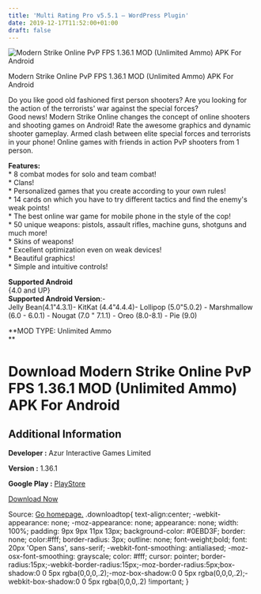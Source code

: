 ```yaml
---
title: 'Multi Rating Pro v5.5.1 – WordPress Plugin'
date: 2019-12-17T11:52:00+01:00
draft: false
---
```


![Modern Strike Online PvP FPS 1.36.1 MOD (Unlimited Ammo) APK For Android](https://i0.wp.com/apkhome.net/wp-content/uploads/2019/12/Modern-Strike-Online-PvP-FPS-1.36.1-MOD-Unlimited-Ammo.png "Modern Strike Online PvP FPS 1.36.1 MOD (Unlimited Ammo) APK For Android")

  

Modern Strike Online PvP FPS 1.36.1 MOD (Unlimited Ammo) APK For Android

Do you like good old fashioned first person shooters? Are you looking for the action of the terrorists' war against the special forces?  
Good news! Modern Strike Online changes the concept of online shooters and shooting games on Android! Rate the awesome graphics and dynamic shooter gameplay. Armed clash between elite special forces and terrorists in your phone! Online games with friends in action PvP shooters from 1 person.

**Features:**  
\* 8 combat modes for solo and team combat!  
\* Clans!  
\* Personalized games that you create according to your own rules!  
\* 14 cards on which you have to try different tactics and find the enemy's weak points!  
\* The best online war game for mobile phone in the style of the cop!  
\* 50 unique weapons: pistols, assault rifles, machine guns, shotguns and much more!  
\* Skins of weapons!  
\* Excellent optimization even on weak devices!  
\* Beautiful graphics!  
\* Simple and intuitive controls!

**Supported Android**  
{4.0 and UP}  
**Supported Android Version**:-  
Jelly Bean(4.1"4.3.1)- KitKat (4.4"4.4.4)- Lollipop (5.0"5.0.2) - Marshmallow (6.0 - 6.0.1) - Nougat (7.0 " 7.1.1) - Oreo (8.0-8.1) - Pie (9.0)

**MOD TYPE: Unlimited Ammo  
**

Download Modern Strike Online PvP FPS 1.36.1 MOD (Unlimited Ammo) APK For Android
=================================================================================

Additional Information
----------------------

**Developer :** Azur Interactive Games Limited

**Version :** 1.36.1

**Google Play :** [PlayStore](https://play.google.com/store/apps/details?id=com.gamedevltd.modernstrike&ah=TInVGmvxgntEvKfPP-Jw8SzVLR4&hl=ru)

  

[Download Now](https://store4app.co/post/modern-strike-online-pvp-fps-1-36-1-mod-unlimited-ammo-apk-for-android_1576572546)

  
Source: [Go homepage.](https://store4app.co/post/modern-strike-online-pvp-fps-1-36-1-mod-unlimited-ammo-apk-for-android_1576572546) .downloadtop{ text-align:center; -webkit-appearance: none; -moz-appearance: none; appearance: none; width: 100%; padding: 9px 9px 11px 13px; background-color: #0EBD3F; border: none; color:#fff; border-radius: 3px; outline: none; font-weight;bold; font: 20px 'Open Sans', sans-serif; -webkit-font-smoothing: antialiased; -moz-osx-font-smoothing: grayscale; color: #fff; cursor: pointer; border-radius:15px;-webkit-border-radius:15px;-moz-border-radius:5px;box-shadow:0 0 5px rgba(0,0,0,.2);-moz-box-shadow:0 0 5px rgba(0,0,0,.2);-webkit-box-shadow:0 0 5px rgba(0,0,0,.2) !important; }